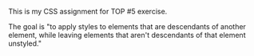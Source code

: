 This is my CSS assignment for TOP #5 exercise.

The goal is "to apply styles to elements that are descendants of another element, while leaving elements that aren't descendants of that element unstyled."
